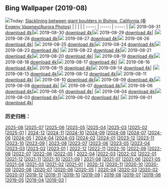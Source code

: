 ## Bing Wallpaper (2019-08)
![](http://cn.bing.com/th?id=OHR.Slackers_EN-US7258381769_UHD.jpg&w=1000)Today: [Slacklining between giant boulders in Bishop, California (© Evgeny Vasenev/Aurora Photos)](http://cn.bing.com/th?id=OHR.Slackers_EN-US7258381769_UHD.jpg)
|      |      |      |
| :----: | :----: | :----: |
|![](http://cn.bing.com/th?id=OHR.Slackers_EN-US7258381769_UHD.jpg&pid=hp&w=384&h=216&rs=1&c=4) 2019-08-31 [download 4k](http://cn.bing.com/th?id=OHR.Slackers_EN-US7258381769_UHD.jpg)|![](http://cn.bing.com/th?id=OHR.HardeeCoFair_EN-US1477332511_UHD.jpg&pid=hp&w=384&h=216&rs=1&c=4) 2019-08-30 [download 4k](http://cn.bing.com/th?id=OHR.HardeeCoFair_EN-US1477332511_UHD.jpg)|![](http://cn.bing.com/th?id=OHR.AsburyParkNJ_EN-US1396213899_UHD.jpg&pid=hp&w=384&h=216&rs=1&c=4) 2019-08-29 [download 4k](http://cn.bing.com/th?id=OHR.AsburyParkNJ_EN-US1396213899_UHD.jpg)|
|![](http://cn.bing.com/th?id=OHR.CorsiniGardens_EN-US7010199576_UHD.jpg&pid=hp&w=384&h=216&rs=1&c=4) 2019-08-28 [download 4k](http://cn.bing.com/th?id=OHR.CorsiniGardens_EN-US7010199576_UHD.jpg)|![](http://cn.bing.com/th?id=OHR.Krakatoa_EN-US6936534566_UHD.jpg&pid=hp&w=384&h=216&rs=1&c=4) 2019-08-27 [download 4k](http://cn.bing.com/th?id=OHR.Krakatoa_EN-US6936534566_UHD.jpg)|![](http://cn.bing.com/th?id=OHR.InteriorRoyalAlbertHall_EN-US6870096316_UHD.jpg&pid=hp&w=384&h=216&rs=1&c=4) 2019-08-26 [download 4k](http://cn.bing.com/th?id=OHR.InteriorRoyalAlbertHall_EN-US6870096316_UHD.jpg)|
|![](http://cn.bing.com/th?id=OHR.BlackRockCity_EN-US6804847775_UHD.jpg&pid=hp&w=384&h=216&rs=1&c=4) 2019-08-25 [download 4k](http://cn.bing.com/th?id=OHR.BlackRockCity_EN-US6804847775_UHD.jpg)|![](http://cn.bing.com/th?id=OHR.AugustBears_EN-US6742425682_UHD.jpg&pid=hp&w=384&h=216&rs=1&c=4) 2019-08-24 [download 4k](http://cn.bing.com/th?id=OHR.AugustBears_EN-US6742425682_UHD.jpg)|![](http://cn.bing.com/th?id=OHR.FarmlandLandscape_EN-US6661316442_UHD.jpg&pid=hp&w=384&h=216&rs=1&c=4) 2019-08-23 [download 4k](http://cn.bing.com/th?id=OHR.FarmlandLandscape_EN-US6661316442_UHD.jpg)|
|![](http://cn.bing.com/th?id=OHR.DubaiFountain_EN-US6547955834_UHD.jpg&pid=hp&w=384&h=216&rs=1&c=4) 2019-08-22 [download 4k](http://cn.bing.com/th?id=OHR.DubaiFountain_EN-US6547955834_UHD.jpg)|![](http://cn.bing.com/th?id=OHR.MaraRiverCrossing_EN-US6477868211_UHD.jpg&pid=hp&w=384&h=216&rs=1&c=4) 2019-08-21 [download 4k](http://cn.bing.com/th?id=OHR.MaraRiverCrossing_EN-US6477868211_UHD.jpg)|![](http://cn.bing.com/th?id=OHR.FinlandCamping_EN-US6396254825_UHD.jpg&pid=hp&w=384&h=216&rs=1&c=4) 2019-08-20 [download 4k](http://cn.bing.com/th?id=OHR.FinlandCamping_EN-US6396254825_UHD.jpg)|
|![](http://cn.bing.com/th?id=OHR.ReplicaFlyer_EN-US6328727049_UHD.jpg&pid=hp&w=384&h=216&rs=1&c=4) 2019-08-19 [download 4k](http://cn.bing.com/th?id=OHR.ReplicaFlyer_EN-US6328727049_UHD.jpg)|![](http://cn.bing.com/th?id=OHR.LecadaPalmeira_EN-US6234062305_UHD.jpg&pid=hp&w=384&h=216&rs=1&c=4) 2019-08-18 [download 4k](http://cn.bing.com/th?id=OHR.LecadaPalmeira_EN-US6234062305_UHD.jpg)|![](http://cn.bing.com/th?id=OHR.DrinkingNectar_EN-US6159843557_UHD.jpg&pid=hp&w=384&h=216&rs=1&c=4) 2019-08-17 [download 4k](http://cn.bing.com/th?id=OHR.DrinkingNectar_EN-US6159843557_UHD.jpg)|
|![](http://cn.bing.com/th?id=OHR.GoldRushYukon_EN-US6083758123_UHD.jpg&pid=hp&w=384&h=216&rs=1&c=4) 2019-08-16 [download 4k](http://cn.bing.com/th?id=OHR.GoldRushYukon_EN-US6083758123_UHD.jpg)|![](http://cn.bing.com/th?id=OHR.SmogenSweden_EN-US5956786671_UHD.jpg&pid=hp&w=384&h=216&rs=1&c=4) 2019-08-15 [download 4k](http://cn.bing.com/th?id=OHR.SmogenSweden_EN-US5956786671_UHD.jpg)|![](http://cn.bing.com/th?id=OHR.HornedAnole_EN-US5022096617_UHD.jpg&pid=hp&w=384&h=216&rs=1&c=4) 2019-08-14 [download 4k](http://cn.bing.com/th?id=OHR.HornedAnole_EN-US5022096617_UHD.jpg)|
|![](http://cn.bing.com/th?id=OHR.MartianSouthPole_EN-US4958659135_UHD.jpg&pid=hp&w=384&h=216&rs=1&c=4) 2019-08-13 [download 4k](http://cn.bing.com/th?id=OHR.MartianSouthPole_EN-US4958659135_UHD.jpg)|![](http://cn.bing.com/th?id=OHR.AmboseliHerd_EN-US4906595421_UHD.jpg&pid=hp&w=384&h=216&rs=1&c=4) 2019-08-12 [download 4k](http://cn.bing.com/th?id=OHR.AmboseliHerd_EN-US4906595421_UHD.jpg)|![](http://cn.bing.com/th?id=OHR.TRNPThunderstorm_EN-US4842762953_UHD.jpg&pid=hp&w=384&h=216&rs=1&c=4) 2019-08-11 [download 4k](http://cn.bing.com/th?id=OHR.TRNPThunderstorm_EN-US4842762953_UHD.jpg)|
|![](http://cn.bing.com/th?id=OHR.TrianaBridge_EN-US4751746620_UHD.jpg&pid=hp&w=384&h=216&rs=1&c=4) 2019-08-10 [download 4k](http://cn.bing.com/th?id=OHR.TrianaBridge_EN-US4751746620_UHD.jpg)|![](http://cn.bing.com/th?id=OHR.GroveandSkywalk_EN-US4583301548_UHD.jpg&pid=hp&w=384&h=216&rs=1&c=4) 2019-08-09 [download 4k](http://cn.bing.com/th?id=OHR.GroveandSkywalk_EN-US4583301548_UHD.jpg)|![](http://cn.bing.com/th?id=OHR.LinyantiLeopard_EN-US4417191333_UHD.jpg&pid=hp&w=384&h=216&rs=1&c=4) 2019-08-08 [download 4k](http://cn.bing.com/th?id=OHR.LinyantiLeopard_EN-US4417191333_UHD.jpg)|
|![](http://cn.bing.com/th?id=OHR.NubbleLight_EN-US4307721919_UHD.jpg&pid=hp&w=384&h=216&rs=1&c=4) 2019-08-07 [download 4k](http://cn.bing.com/th?id=OHR.NubbleLight_EN-US4307721919_UHD.jpg)|![](http://cn.bing.com/th?id=OHR.WhiteStorksNest_EN-US4226802291_UHD.jpg&pid=hp&w=384&h=216&rs=1&c=4) 2019-08-06 [download 4k](http://cn.bing.com/th?id=OHR.WhiteStorksNest_EN-US4226802291_UHD.jpg)|![](http://cn.bing.com/th?id=OHR.ApostleIslands_EN-US4124601738_UHD.jpg&pid=hp&w=384&h=216&rs=1&c=4) 2019-08-05 [download 4k](http://cn.bing.com/th?id=OHR.ApostleIslands_EN-US4124601738_UHD.jpg)|
|![](http://cn.bing.com/th?id=OHR.SwiftFox_EN-US3962578167_UHD.jpg&pid=hp&w=384&h=216&rs=1&c=4) 2019-08-04 [download 4k](http://cn.bing.com/th?id=OHR.SwiftFox_EN-US3962578167_UHD.jpg)|![](http://cn.bing.com/th?id=OHR.HumpbackSanctuary_EN-US3889583699_UHD.jpg&pid=hp&w=384&h=216&rs=1&c=4) 2019-08-03 [download 4k](http://cn.bing.com/th?id=OHR.HumpbackSanctuary_EN-US3889583699_UHD.jpg)|![](http://cn.bing.com/th?id=OHR.WMAerial_EN-US3723194276_UHD.jpg&pid=hp&w=384&h=216&rs=1&c=4) 2019-08-02 [download 4k](http://cn.bing.com/th?id=OHR.WMAerial_EN-US3723194276_UHD.jpg)|
|![](http://cn.bing.com/th?id=OHR.LavaFlows_EN-US3642057889_UHD.jpg&pid=hp&w=384&h=216&rs=1&c=4) 2019-08-01 [download 4k](http://cn.bing.com/th?id=OHR.LavaFlows_EN-US3642057889_UHD.jpg)|
### 历史归档：
[2025-08](/picture/2025-08/) |[2025-07](/picture/2025-07/) |[2025-06](/picture/2025-06/) |[2025-05](/picture/2025-05/) |[2025-04](/picture/2025-04/) |[2025-03](/picture/2025-03/) |[2025-02](/picture/2025-02/) |[2025-01](/picture/2025-01/) |
[2024-12](/picture/2024-12/) |[2024-11](/picture/2024-11/) |[2024-10](/picture/2024-10/) |[2024-09](/picture/2024-09/) |[2024-08](/picture/2024-08/) |[2024-07](/picture/2024-07/) |[2024-06](/picture/2024-06/) |[2024-05](/picture/2024-05/) |
[2024-04](/picture/2024-04/) |[2024-03](/picture/2024-03/) |[2024-02](/picture/2024-02/) |[2024-01](/picture/2024-01/) |[2023-12](/picture/2023-12/) |[2023-11](/picture/2023-11/) |[2023-10](/picture/2023-10/) |[2023-09](/picture/2023-09/) |
[2023-08](/picture/2023-08/) |[2023-07](/picture/2023-07/) |[2023-06](/picture/2023-06/) |[2023-05](/picture/2023-05/) |[2023-04](/picture/2023-04/) |[2023-03](/picture/2023-03/) |[2023-02](/picture/2023-02/) |[2023-01](/picture/2023-01/) |
[2022-12](/picture/2022-12/) |[2022-11](/picture/2022-11/) |[2022-10](/picture/2022-10/) |[2022-09](/picture/2022-09/) |[2022-08](/picture/2022-08/) |[2022-07](/picture/2022-07/) |[2022-06](/picture/2022-06/) |[2022-05](/picture/2022-05/) |
[2022-04](/picture/2022-04/) |[2022-03](/picture/2022-03/) |[2022-02](/picture/2022-02/) |[2022-01](/picture/2022-01/) |[2021-12](/picture/2021-12/) |[2021-11](/picture/2021-11/) |[2021-10](/picture/2021-10/) |[2021-09](/picture/2021-09/) |
[2021-08](/picture/2021-08/) |[2021-07](/picture/2021-07/) |[2021-06](/picture/2021-06/) |[2021-05](/picture/2021-05/) |[2021-04](/picture/2021-04/) |[2021-03](/picture/2021-03/) |[2021-02](/picture/2021-02/) |[2021-01](/picture/2021-01/) |
[2020-12](/picture/2020-12/) |[2020-11](/picture/2020-11/) |[2020-10](/picture/2020-10/) |[2020-09](/picture/2020-09/) |[2020-08](/picture/2020-08/) |[2020-07](/picture/2020-07/) |[2020-06](/picture/2020-06/) |[2020-05](/picture/2020-05/) |
[2020-04](/picture/2020-04/) |[2020-03](/picture/2020-03/) |[2020-02](/picture/2020-02/) |[2020-01](/picture/2020-01/) |[2019-12](/picture/2019-12/) |[2019-11](/picture/2019-11/) |[2019-10](/picture/2019-10/) |[2019-09](/picture/2019-09/) |
[2019-08](/picture/2019-08/) |[2019-07](/picture/2019-07/) |[2019-06](/picture/2019-06/) |[2019-05](/picture/2019-05/) |[2019-04](/picture/2019-04/) |[2019-03](/picture/2019-03/) |
